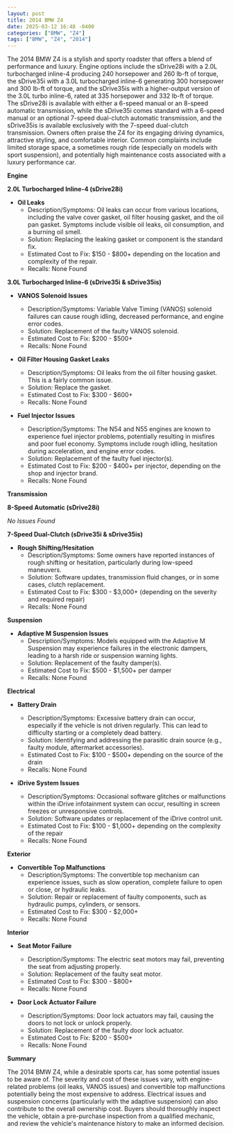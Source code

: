 ```yaml
---
layout: post
title: 2014 BMW Z4
date: 2025-03-12 16:48 -0400
categories: ["BMW", "Z4"]
tags: ["BMW", "Z4", "2014"]
---
```

The 2014 BMW Z4 is a stylish and sporty roadster that offers a blend of performance and luxury. Engine options include the sDrive28i with a 2.0L turbocharged inline-4 producing 240 horsepower and 260 lb-ft of torque, the sDrive35i with a 3.0L turbocharged inline-6 generating 300 horsepower and 300 lb-ft of torque, and the sDrive35is with a higher-output version of the 3.0L turbo inline-6, rated at 335 horsepower and 332 lb-ft of torque. The sDrive28i is available with either a 6-speed manual or an 8-speed automatic transmission, while the sDrive35i comes standard with a 6-speed manual or an optional 7-speed dual-clutch automatic transmission, and the sDrive35is is available exclusively with the 7-speed dual-clutch transmission. Owners often praise the Z4 for its engaging driving dynamics, attractive styling, and comfortable interior. Common complaints include limited storage space, a sometimes rough ride (especially on models with sport suspension), and potentially high maintenance costs associated with a luxury performance car.

**Engine**

**2.0L Turbocharged Inline-4 (sDrive28i)**

*   **Oil Leaks**
    *   Description/Symptoms: Oil leaks can occur from various locations, including the valve cover gasket, oil filter housing gasket, and the oil pan gasket. Symptoms include visible oil leaks, oil consumption, and a burning oil smell.
    *   Solution: Replacing the leaking gasket or component is the standard fix.
    *   Estimated Cost to Fix: $150 - $800+ depending on the location and complexity of the repair.
    *   Recalls: None Found

**3.0L Turbocharged Inline-6 (sDrive35i & sDrive35is)**

*   **VANOS Solenoid Issues**
    *   Description/Symptoms: Variable Valve Timing (VANOS) solenoid failures can cause rough idling, decreased performance, and engine error codes.
    *   Solution: Replacement of the faulty VANOS solenoid.
    *   Estimated Cost to Fix: $200 - $500+
    *   Recalls: None Found

*   **Oil Filter Housing Gasket Leaks**
    *   Description/Symptoms: Oil leaks from the oil filter housing gasket. This is a fairly common issue.
    *   Solution: Replace the gasket.
    *   Estimated Cost to Fix: $300 - $600+
    *   Recalls: None Found

*   **Fuel Injector Issues**
    *   Description/Symptoms: The N54 and N55 engines are known to experience fuel injector problems, potentially resulting in misfires and poor fuel economy. Symptoms include rough idling, hesitation during acceleration, and engine error codes.
    *   Solution: Replacement of the faulty fuel injector(s).
    *   Estimated Cost to Fix: $200 - $400+ per injector, depending on the shop and injector brand.
    *   Recalls: None Found

**Transmission**

**8-Speed Automatic (sDrive28i)**

*No Issues Found*

**7-Speed Dual-Clutch (sDrive35i & sDrive35is)**

*   **Rough Shifting/Hesitation**
    *   Description/Symptoms: Some owners have reported instances of rough shifting or hesitation, particularly during low-speed maneuvers.
    *   Solution: Software updates, transmission fluid changes, or in some cases, clutch replacement.
    *   Estimated Cost to Fix: $300 - $3,000+ (depending on the severity and required repair)
    *   Recalls: None Found

**Suspension**

*   **Adaptive M Suspension Issues**
    *   Description/Symptoms: Models equipped with the Adaptive M Suspension may experience failures in the electronic dampers, leading to a harsh ride or suspension warning lights.
    *   Solution: Replacement of the faulty damper(s).
    *   Estimated Cost to Fix: $500 - $1,500+ per damper
    *   Recalls: None Found

**Electrical**

*   **Battery Drain**
    *   Description/Symptoms: Excessive battery drain can occur, especially if the vehicle is not driven regularly. This can lead to difficulty starting or a completely dead battery.
    *   Solution: Identifying and addressing the parasitic drain source (e.g., faulty module, aftermarket accessories).
    *   Estimated Cost to Fix: $100 - $500+ depending on the source of the drain
    *   Recalls: None Found

*   **iDrive System Issues**
    *   Description/Symptoms: Occasional software glitches or malfunctions within the iDrive infotainment system can occur, resulting in screen freezes or unresponsive controls.
    *   Solution: Software updates or replacement of the iDrive control unit.
    *   Estimated Cost to Fix: $100 - $1,000+ depending on the complexity of the repair
    *   Recalls: None Found

**Exterior**

*   **Convertible Top Malfunctions**
    *   Description/Symptoms: The convertible top mechanism can experience issues, such as slow operation, complete failure to open or close, or hydraulic leaks.
    *   Solution: Repair or replacement of faulty components, such as hydraulic pumps, cylinders, or sensors.
    *   Estimated Cost to Fix: $300 - $2,000+
    *   Recalls: None Found

**Interior**

*   **Seat Motor Failure**
    *   Description/Symptoms: The electric seat motors may fail, preventing the seat from adjusting properly.
    *   Solution: Replacement of the faulty seat motor.
    *   Estimated Cost to Fix: $300 - $800+
    *   Recalls: None Found

*   **Door Lock Actuator Failure**
    *   Description/Symptoms: Door lock actuators may fail, causing the doors to not lock or unlock properly.
    *   Solution: Replacement of the faulty door lock actuator.
    *   Estimated Cost to Fix: $200 - $500+
    *   Recalls: None Found

**Summary**

The 2014 BMW Z4, while a desirable sports car, has some potential issues to be aware of. The severity and cost of these issues vary, with engine-related problems (oil leaks, VANOS issues) and convertible top malfunctions potentially being the most expensive to address. Electrical issues and suspension concerns (particularly with the adaptive suspension) can also contribute to the overall ownership cost. Buyers should thoroughly inspect the vehicle, obtain a pre-purchase inspection from a qualified mechanic, and review the vehicle's maintenance history to make an informed decision.


